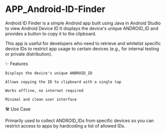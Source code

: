 # APP_Android-ID-Finder
Android ID Finder is a simple Android app built using Java in Android Studio to view Android Device ID
It displays the device's unique ANDROID_ID and provides a button to copy it to the clipboard.

This app is useful for developers who need to retrieve and whitelist specific device IDs to restrict app usage to certain devices (e.g., for internal testing or private distribution).

✨ Features

    Displays the device's unique ANDROID_ID

    Allows copying the ID to clipboard with a single tap

    Works offline, no internet required

    Minimal and clean user interface


🛠️ Use Case

Primarily used to collect ANDROID_IDs from specific devices so you can restrict access to apps by hardcoding a list of allowed IDs.

